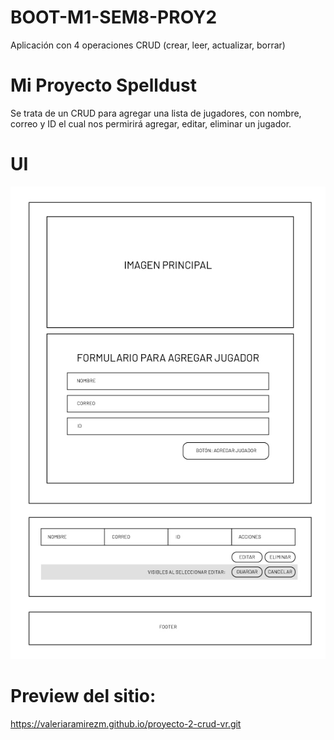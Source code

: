 # BOOT-M1-SEM8-PROY2
Aplicación con 4 operaciones CRUD (crear, leer, actualizar, borrar)

# Mi Proyecto Spelldust
Se trata de un CRUD para agregar una lista de jugadores, con nombre, correo y ID el cual nos permirirá agregar, editar, eliminar un jugador.

# UI
![Banner](assets/img/ui.jpg)

# Preview del sitio:
https://valeriaramirezm.github.io/proyecto-2-crud-vr.git

